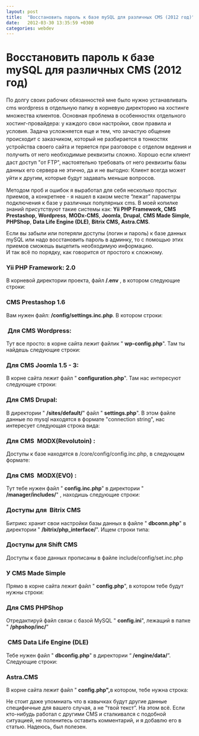 ```yaml
---
layout: post
title:  "Восстановить пароль к базе mySQL для различных CMS (2012 год)"
date:   2012-03-30 13:35:59 +0300
categories: webdev
---
```

# Восстановить пароль к базе mySQL для различных CMS (2012 год)
<p><span style="line-height: 1.5em;">По долгу своих рабочих обязанностей мне было нужно устанавливать cms wordpress в отдельную папку в корневую директорию на хостинге множества клиентов. Основная проблема в особенностях отдельного хостинг-провайдера: у каждого свои настройки, свои правила и условия. Задача усложняется еще и тем, что зачастую общение происходит с заказчиком, который не разбирается в тонкостях устройства своего сайта и теряется при разговоре с отделом ведения и получить от него необходимые реквизиты сложно. Хорошо если клиент даст доступ "от FTP", настоятельно требовать от него реквизиты базы данных его сервера не этично, да и не выгодно: Клиент всегда может уйти к другим, которые будут задавать меньше вопросов.</span></p>
<p>Методом проб и ошибок я выработал для себя несколько простых приемов, а конкретнее - я нашел в каком месте “лежат” параметры подключения к базе у различных популярных cms. В моей копилке знаний присутствуют такие системы как: <strong>Yii PHP Framework, CMS Prestashop,</strong> <strong>Wordpress</strong>, <strong>MODx-CMS</strong>, <strong>Joomla</strong>, <strong>Drupal</strong>, <strong>CMS Made Simple</strong>, <strong>PHPShop</strong>, <strong>Data Life Engine (DLE)</strong>, <strong>Bitrix CMS, Astra.CMS</strong>.</p>
<p>Если вы забыли или потеряли доступы (логин и пароль) к базе данных mySQL или надо восстановить пароль в админку, то с помощью этих приемов сможешь выцепить необходимую информацию. <br />И так всё по порядку, как говорится от простого к сложному.</p>
<h3>Yii PHP Framework: 2.0</h3>
<p>В корневой директории проекта, файл <strong>/.env</strong> , в котором следующие строки:</p>
<script type="text/javascript" src="https://gist.github.com/handleman/1d5edec1211e86da234f.js"></script>
<h3>СMS Prestashop 1.6</h3>
<p>Вам нужен файл: <strong>/config/settings.inc.php</strong>. В котором строки:</p>
<script type="text/javascript" src="https://gist.github.com/handleman/61c10d6c66f18935cb99.js"></script>
<h3> Для CMS Wordpress:</h3>
<p class="tip-wrap">Тут все просто: в корне сайта лежит файлик " <strong>wp-config.php</strong>". Там ты найдешь следующие строки:</p>
<script type="text/javascript" src="https://gist.github.com/handleman/7704066.js"></script>
<h3>Для CMS Joomla 1.5 - 3:</h3>
<p class="tip-wrap">В корне сайта лежит файл " <strong>configuration.php</strong>". Там нас интересуют следующие строки:</p>
<script type="text/javascript" src="https://gist.github.com/handleman/7704088.js"></script>
<h3>Для CMS Drupal:</h3>
<p class="tip-wrap">В директории " <strong>/sites/default/</strong>" файл " <strong>settings.php</strong>". В этом файле данные по mysql находятся в формате "connection string", нас интересует следующая строка вида:</p>
<script type="text/javascript" src="https://gist.github.com/handleman/7704111.js"></script>
<h3>Для CMS  MODX(Revolutoin) :</h3>
<p class="tip-wrap">Доступы к базе находятся в /core/config/config.inc.php, в следующем формате:</p>
<script type="text/javascript" src="https://gist.github.com/handleman/9034780.js"></script>
<h3>Для CMS  MODX(EVO) :</h3>
<p class="tip-wrap">Тут тебе нужен файл " <strong>config.inc.php</strong>" в директории " <strong>/manager/includes/</strong>" , находишь следующие строки:</p>
<script type="text/javascript" src="https://gist.github.com/handleman/7704146.js"></script>
<h3>Доступы для  Bitrix CMS</h3>
<p class="tip-wrap">Битрикс хранит свои настройки базы данных в файле " <strong>dbconn.php</strong>" в директории " <strong>/bitrix/php_interface/</strong>". Ищем строки типа:</p>
<script type="text/javascript" src="https://gist.github.com/handleman/7704166.js"></script>
<h3>Доступы для Shift CMS</h3>
<p class="tip-wrap">Доступы к базе данных прописаны в файле include/config/set.inc.php</p>
<script type="text/javascript" src="https://gist.github.com/handleman/9034520.js"></script>
<h3>У CMS Made Simple</h3>
<p class="tip-wrap">Прямо в корне сайта лежит файл " <strong>config.php</strong>", в котором тебе будут нужны строки:</p>
<script type="text/javascript" src="https://gist.github.com/handleman/7704178.js"></script>
<h3>Для CMS PHPShop</h3>
<p class="tip-wrap">Отредактируй файл связи с базой MySQL " <strong>config.ini</strong>", лежащий в папке " <strong>/phpshop/inc/</strong>”</p>
<script type="text/javascript" src="https://gist.github.com/handleman/7704188.js"></script>
<h3> CMS Data Life Engine (DLE)</h3>
<p class="tip-wrap">Тебе нужен файл " <strong>dbconfig.php</strong>" в директории “ <strong>/engine/data/</strong>”. <br />Следующие строки:</p>
<script type="text/javascript" src="https://gist.github.com/handleman/7704197.js"></script>
<h3>Astra.CMS</h3>
<p>В корне сайта лежит файл " <strong>config.php",</strong>в котором, тебе нужна строка:</p>
<script type="text/javascript" src="https://gist.github.com/handleman/7704213.js"></script>
<p>Не стоит даже упомниать что в кавычках будут другие данные специфичные для вашего случая, а не “твой текст”. На этом всё. Если кто-нибудь работал с другими CMS и сталкивался с подобной ситуацией, не поленитесь оставить комментарий, и я добавлю его в статью. Надеюсь, был полезен.  </p>

